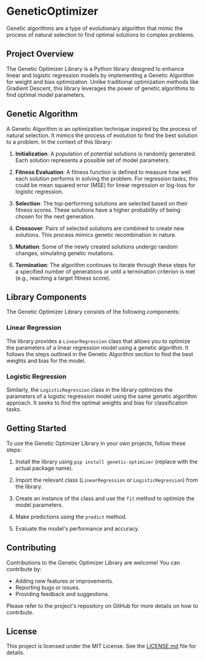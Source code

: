 # GeneticOptimizer
Genetic algorithms are a type of evolutionary algorithm that mimic the process of natural selection to find optimal solutions to complex problems.

## Project Overview

The Genetic Optimizer Library is a Python library designed to enhance linear and logistic regression models by implementing a Genetic Algorithm for weight and bias optimization. Unlike traditional optimization methods like Gradient Descent, this library leverages the power of genetic algorithms to find optimal model parameters.

## Genetic Algorithm

A Genetic Algorithm is an optimization technique inspired by the process of natural selection. It mimics the process of evolution to find the best solution to a problem. In the context of this library:

1. **Initialization**: A population of potential solutions is randomly generated. Each solution represents a possible set of model parameters.

2. **Fitness Evaluation**: A fitness function is defined to measure how well each solution performs in solving the problem. For regression tasks, this could be mean squared error (MSE) for linear regression or log-loss for logistic regression.

3. **Selection**: The top-performing solutions are selected based on their fitness scores. These solutions have a higher probability of being chosen for the next generation.

4. **Crossover**: Pairs of selected solutions are combined to create new solutions. This process mimics genetic recombination in nature.

5. **Mutation**: Some of the newly created solutions undergo random changes, simulating genetic mutations.

6. **Termination**: The algorithm continues to iterate through these steps for a specified number of generations or until a termination criterion is met (e.g., reaching a target fitness score).

## Library Components

The Genetic Optimizer Library consists of the following components:

### Linear Regression

The library provides a `LinearRegression` class that allows you to optimize the parameters of a linear regression model using a genetic algorithm. It follows the steps outlined in the Genetic Algorithm section to find the best weights and bias for the model.

### Logistic Regression

Similarly, the `LogisticRegression` class in the library optimizes the parameters of a logistic regression model using the same genetic algorithm approach. It seeks to find the optimal weights and bias for classification tasks.

## Getting Started

To use the Genetic Optimizer Library in your own projects, follow these steps:

1. Install the library using `pip install genetic-optimizer` (replace with the actual package name).

2. Import the relevant class (`LinearRegression` or `LogisticRegression`) from the library.

3. Create an instance of the class and use the `fit` method to optimize the model parameters.

4. Make predictions using the `predict` method.

5. Evaluate the model's performance and accuracy.

## Contributing

Contributions to the Genetic Optimizer Library are welcome! You can contribute by:

- Adding new features or improvements.
- Reporting bugs or issues.
- Providing feedback and suggestions.

Please refer to the project's repository on GitHub for more details on how to contribute.

## License

This project is licensed under the MIT License. See the [LICENSE.md](LICENSE.md) file for details.

